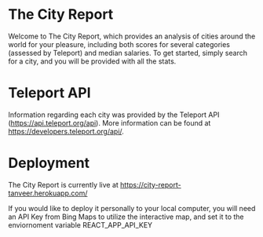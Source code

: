 # The City Report

Welcome to The City Report, which provides an analysis of cities around the world for your pleasure, including both scores for several categories (assessed by Teleport) and median salaries. To get started, simply search for a city, and you will be provided with all the stats.

# Teleport API

Information regarding each city was provided by the Teleport API (https://api.teleport.org/api). More information can be found at https://developers.teleport.org/api/.

# Deployment

The City Report is currently live at https://city-report-tanveer.herokuapp.com/

If you would like to deploy it personally to your local computer, you will need an API Key from Bing Maps to utilize the interactive map, and set it to the enviornoment variable REACT_APP_API_KEY
